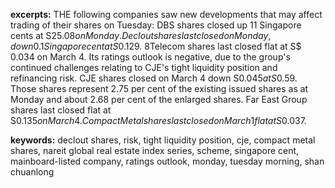 **excerpts:** THE following companies saw new developments that may affect trading of their shares on Tuesday: DBS shares closed up 11 Singapore cents at S$25.08 on Monday. Declout shares last closed on Monday, down 0.1 Singapore cent at S$0.129. 8Telecom shares last closed flat at S$ 0.034 on March 4. Its ratings outlook is negative, due to the group's continued challenges relating to CJE's tight liquidity position and refinancing risk. CJE shares closed on March 4 down S$0.045 at   S$0.59. Those shares represent 2.75 per cent of the existing issued shares as at Monday and about 2.68 per cent of the enlarged shares. Far East Group shares last closed flat at   S$0.135 on March 4. Compact Metal shares last closed on March 1 flat at S$0.037.

**keywords:** declout shares, risk, tight liquidity position, cje, compact metal shares, nareit global real estate index series, scheme, singapore cent, mainboard-listed company, ratings outlook, monday, tuesday morning, shan chuanlong
